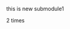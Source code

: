 <!--
 * @Name: 
 * @Description: 
 * @Author: 刘燕保
 * @Date: 2021-09-07 19:57:22
-->
this is new submodule1

2 times
